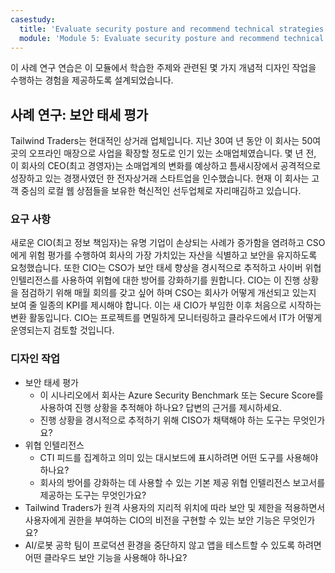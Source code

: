 ```yaml
---
casestudy:
  title: 'Evaluate security posture and recommend technical strategies'
  module: 'Module 5: Evaluate security posture and recommend technical strategies'
---
```


이 사례 연구 연습은 이 모듈에서 학습한 주제와 관련된 몇 가지 개념적 디자인 작업을 수행하는 경험을 제공하도록 설계되었습니다.

## <a name="case-study-evaluate-security-posture"></a>사례 연구: 보안 태세 평가

Tailwind Traders는 현대적인 상거래 업체입니다. 지난 30여 년 동안 이 회사는 50여 곳의 오프라인 매장으로 사업을 확장할 정도로 인기 있는 소매업체였습니다. 몇 년 전, 이 회사의 CEO(최고 경영자)는 소매업계의 변화를 예상하고 틈새시장에서 공격적으로 성장하고 있는 경쟁사였던 한 전자상거래 스타트업을 인수했습니다. 현재 이 회사는 고객 중심의 로컬 웹 상점들을 보유한 혁신적인 선두업체로 자리매김하고 있습니다.

### <a name="requirements"></a>요구 사항

새로운 CIO(최고 정보 책임자)는 유명 기업이 손상되는 사례가 증가함을 염려하고 CSO에게 위험 평가를 수행하여 회사의 가장 가치있는 자산을 식별하고 보안을 유지하도록 요청했습니다. 또한 CIO는 CSO가 보안 태세 향상을 경시적으로 추적하고 사이버 위협 인텔리전스를 사용하여 위협에 대한 방어를 강화하기를 원합니다. CIO는 이 진행 상황을 점검하기 위해 매월 회의를 갖고 싶어 하며 CSO는 회사가 어떻게 개선되고 있는지 보여 줄 일종의 KPI를 제시해야 합니다. 이는 새 CIO가 부임한 이후 처음으로 시작하는 변환 활동입니다. CIO는 프로젝트를 면밀하게 모니터링하고 클라우드에서 IT가 어떻게 운영되는지 검토할 것입니다.

### <a name="design-tasks"></a>디자인 작업

* 보안 태세 평가
    - 이 시나리오에서 회사는 Azure Security Benchmark 또는 Secure Score를 사용하여 진행 상황을 추적해야 하나요? 답변의 근거를 제시하세요.
    - 진행 상황을 경시적으로 추적하기 위해 CISO가 채택해야 하는 도구는 무엇인가요?
* 위협 인텔리전스
    - CTI 피드를 집계하고 의미 있는 대시보드에 표시하려면 어떤 도구를 사용해야 하나요?
    - 회사의 방어를 강화하는 데 사용할 수 있는 기본 제공 위협 인텔리전스 보고서를 제공하는 도구는 무엇인가요?
* Tailwind Traders가 원격 사용자의 지리적 위치에 따라 보안 및 제한을 적용하면서 사용자에게 권한을 부여하는 CIO의 비전을 구현할 수 있는 보안 기능은 무엇인가요?
* AI/로봇 공학 팀이 프로덕션 환경을 중단하지 않고 앱을 테스트할 수 있도록 하려면 어떤 클라우드 보안 기능을 사용해야 하나요?
